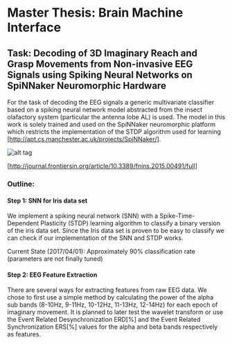 # Master Thesis: Brain Machine Interface

## Task: Decoding of 3D Imaginary Reach and Grasp Movements from Non-invasive EEG Signals using Spiking Neural Networks on SpiNNaker Neuromorphic Hardware

For the task of decoding the EEG signals a generic multivariate classifier based on a spiking neural network model abstracted from the insect olafactory system (particular the antenna lobe AL) is used.
The model in this work is solely trained and used on the SpiNNaker neuromorphic platform which restricts the implementation of the STDP algorithm used for learning [http://apt.cs.manchester.ac.uk/projects/SpiNNaker/].

![alt tag](http://www.frontiersin.org/files/Articles/164125/fnins-09-00491-HTML/image_m/fnins-09-00491-g001.jpg)

[http://journal.frontiersin.org/article/10.3389/fnins.2015.00491/full]

### Outline:
#### Step 1: SNN for Iris data set
We implement a spiking neural network (SNN) with a Spike-Time-Dependent Plasticity  (STDP) learning algorithm to classify a binary version of the iris data set. 
Since the Iris data set is proven to be easy to classify we can check if our implementation of the SNN and STDP works. 

Current State (2017/04/01):
Approximately 90% classification rate (parameters are not finally tuned)

#### Step 2: EEG Feature Extraction
There are several ways for extracting features from raw EEG data. We chose to first use a simple method by calculating the power of the alpha sub bands (8-10Hz, 9-11Hz, 10-12Hz, 11-13Hz, 12-14Hz) for each epoch of imaginary movement. It is planned to later test the wavelet transform or use the Event Related Desynchronization ERD[%] and the Event Related Synchronization ERS[%] values for the alpha and beta bands respectively as features.
